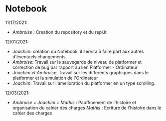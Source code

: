# Notebook

11/17/2021:
- _Ambroise_ : Creation du repository et du repl.it

12/01/2021:
- _Joachim_: création du Notebook, il servira à faire part aux autres d'éventuels changements.
- _Ambroise_: Travail sur la sauvegarde de niveau de platformer et correction de bug par rapport au lien Platformer - Ordinateur
- _Joachim et Ambroise_: Travail sur les differents graphiques dans le platformer et la simulation de l'Ordinateur
- _Joachim_: Travail sur l'amelioration du platformer en un type scrolling.

12/03/2021:
- _Ambroise + Joachim + Mathis_ : Pauffinement de l'histoire et organisation du cahier des charges
_Mathis_ : Ecriture de l'histoire dans le cahier des charges